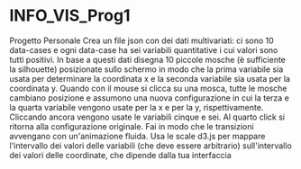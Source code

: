 # INFO_VIS_Prog1
Progetto Personale
Crea un file json con dei dati multivariati: ci sono 10 data-cases e ogni data-case ha sei variabili quantitative i cui valori sono tutti positivi.
In base a questi dati disegna 10 piccole mosche (è sufficiente la silhouette) posizionate sullo schermo in modo che la prima variabile sia usata
per determinare la coordinata x e la seconda variabile sia usata per la coordinata y.
Quando con il mouse si clicca su una mosca, tutte le mosche cambiano posizione e assumono una nuova configurazione in cui la terza e la quarta variabile
vengono usate per la x e per la y, rispettivamente.
Cliccando ancora vengono usate le variabili cinque e sei. Al quarto click si ritorna alla configurazione originale.
Fai in modo che le transizioni avvengano con un'animazione fluida.
Usa le scale d3.js per mappare l'intervallo dei valori delle variabili (che deve essere arbitrario) sull'intervallo dei valori delle coordinate,
che dipende dalla tua interfaccia
